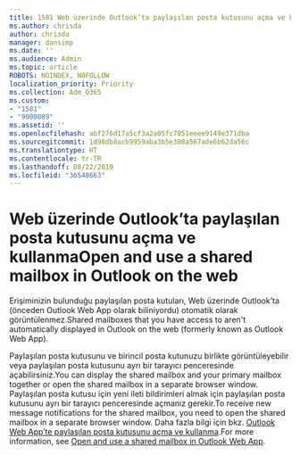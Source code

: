 ```yaml
---
title: 1581 Web üzerinde Outlook’ta paylaşılan posta kutusunu açma ve kullanma
ms.author: chrisda
author: chrisda
manager: dansimp
ms.date: ''
ms.audience: Admin
ms.topic: article
ROBOTS: NOINDEX, NOFOLLOW
localization_priority: Priority
ms.collection: Adm_O365
ms.custom:
- "1581"
- "9000089"
ms.assetid: ''
ms.openlocfilehash: abf276d17a5cf3a2a05fc7051eeee9149e371dba
ms.sourcegitcommit: 1d98db8acb9959aba3b5e308a567ade6b62da56c
ms.translationtype: HT
ms.contentlocale: tr-TR
ms.lasthandoff: 08/22/2019
ms.locfileid: "36548663"
---
```

# <a name="open-and-use-a-shared-mailbox-in-outlook-on-the-web"></a><span data-ttu-id="53994-102">Web üzerinde Outlook’ta paylaşılan posta kutusunu açma ve kullanma</span><span class="sxs-lookup"><span data-stu-id="53994-102">Open and use a shared mailbox in Outlook on the web</span></span>

<span data-ttu-id="53994-103">Erişiminizin bulunduğu paylaşılan posta kutuları, Web üzerinde Outlook’ta (önceden Outlook Web App olarak biliniyordu) otomatik olarak görüntülenmez.</span><span class="sxs-lookup"><span data-stu-id="53994-103">Shared mailboxes that you have access to aren't automatically displayed in Outlook on the web (formerly known as Outlook Web App).</span></span>

<span data-ttu-id="53994-104">Paylaşılan posta kutusunu ve birincil posta kutunuzu birlikte görüntüleyebilir veya paylaşılan posta kutusunu ayrı bir tarayıcı penceresinde açabilirsiniz.</span><span class="sxs-lookup"><span data-stu-id="53994-104">You can display the shared mailbox and your primary mailbox together or open the shared mailbox in a separate browser window.</span></span> <span data-ttu-id="53994-105">Paylaşılan posta kutusu için yeni ileti bildirimleri almak için paylaşılan posta kutusunu ayrı bir tarayıcı penceresinde açmanız gerekir.</span><span class="sxs-lookup"><span data-stu-id="53994-105">To receive new message notifications for the shared mailbox, you need to open the shared mailbox in a separate browser window.</span></span> <span data-ttu-id="53994-106">Daha fazla bilgi için bkz. [Outlook Web App’te paylaşılan posta kutusunu açma ve kullanma](https://support.office.com/article/BC127866-42BE-4DE7-92AE-1EF2F787FD5C).</span><span class="sxs-lookup"><span data-stu-id="53994-106">For more information, see [Open and use a shared mailbox in Outlook Web App](https://support.office.com/article/BC127866-42BE-4DE7-92AE-1EF2F787FD5C).</span></span>
